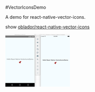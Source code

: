 #VectorIconsDemo

A demo for react-native-vector-icons.

show [oblador/react-native-vector-icons](https://github.com/oblador/react-native-vector-icons)

<img src="./graphics/capture1.png" width="40%"/>